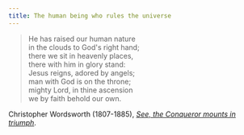 ```yaml
---
title: The human being who rules the universe
---
```

> He has raised our human nature  
in the clouds to God's right hand;  
there we sit in heavenly places,  
there with him in glory stand:  
Jesus reigns, adored by angels;  
man with God is on the throne;  
mighty Lord, in thine ascension  
we by faith behold our own.

Christopher Wordsworth (1807-1885), [_See, the Conqueror mounts in triumph_](http://www.cyberhymnal.org/htm/s/e/seetheco.htm).
